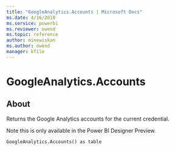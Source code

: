 ```yaml
---
title: "GoogleAnalytics.Accounts | Microsoft Docs"
ms.date: 4/16/2018
ms.service: powerbi
ms.reviewer: owend
ms.topic: reference
author: minewiskan
ms.author: owend
manager: kfile
---
```

# GoogleAnalytics.Accounts

  
## About  
Returns the Google Analytics accounts for the current credential.  
  
Note this is only available in the Power BI Designer Preview.  
  
```  
GoogleAnalytics.Accounts() as table  
```  
